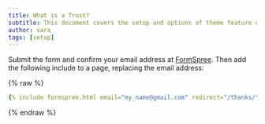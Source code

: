 ```yaml
---
title: What is a Trust?
subtitle: This document covers the setup and options of theme feature described in the doc title
author: sara
tags: [setup]
---
```


Submit the form and confirm your email address at [FormSpree](https://formspree.io/). Then add the following include to a page, replacing the email address:

{% raw %}
```yaml
{% include formspree.html email="my_name@gmail.com" redirect="/thanks/" name="true" subject="true" %}
```
{% endraw %}
